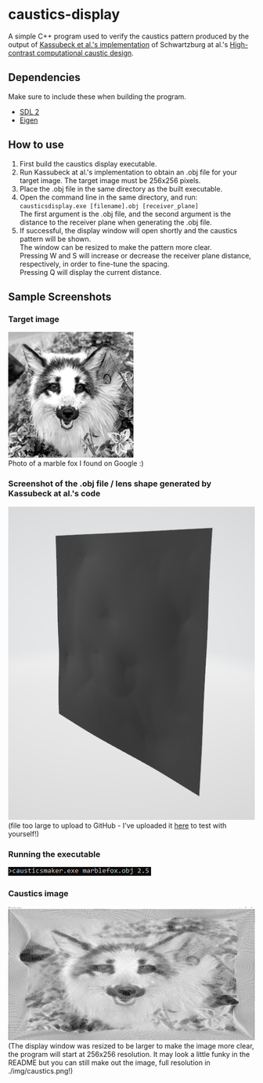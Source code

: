 # caustics-display

A simple C++ program used to verify the caustics pattern produced by the output of [Kassubeck et al.'s implementation](https://github.com/CompN3rd/ShapeFromCaustics/tree/main/schwartzburg_2014) of Schwartzburg at al.'s [High-contrast computational caustic design](https://dl.acm.org/doi/10.1145/2601097.2601200).

## Dependencies

Make sure to include these when building the program.
- [SDL 2](https://www.libsdl.org/)
- [Eigen](https://eigen.tuxfamily.org/)

## How to use

1. First build the caustics display executable.
2. Run Kassubeck at al.'s implementation to obtain an .obj file for your target image. The target image must be 256x256 pixels.
3. Place the .obj file in the same directory as the built executable.
4. Open the command line in the same directory, and run:
`causticsdisplay.exe [filename].obj [receiver_plane]`
<br>The first argument is the .obj file, and the second argument is the distance to the receiver plane when generating the .obj file.
5. If successful, the display window will open shortly and the caustics pattern will be shown.
<br>The window can be resized to make the pattern more clear.
<br>Pressing W and S will increase or decrease the receiver plane distance, respectively, in order to fine-tune the spacing.
<br>Pressing Q will display the current distance.

## Sample Screenshots

### Target image

![target](./img/target.png)
<br>Photo of a marble fox I found on Google :)

### Screenshot of the .obj file / lens shape generated by Kassubeck at al.'s code

![lens](./img/lens.png)
<br> (file too large to upload to GitHub - I've uploaded it [here](https://mega.nz/file/2593DAST#vWJQIVjO7D_PTpi0Drja8bFXgGCo55YhR6MlpsjPxXI) to test with yourself!)

### Running the executable

![command](./img/command.png)

### Caustics image

![caustics](./img/causticsSMALL.png)
<br>(The display window was resized to be larger to make the image more clear, the program will start at 256x256 resolution. It may look a little funky in the README but you can still make out the image, full resolution in ./img/caustics.png!)
